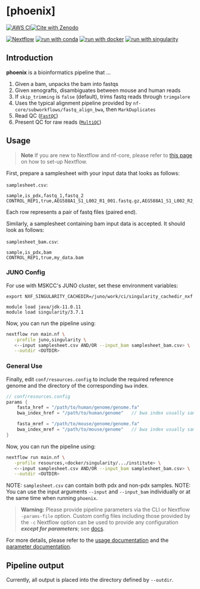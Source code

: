 # [phoenix]

[![AWS CI](https://img.shields.io/badge/CI%20tests-full%20size-FF9900?labelColor=000000&logo=Amazon%20AWS)](https://nf-co.re/phoenix/results)[![Cite with Zenodo](http://img.shields.io/badge/DOI-10.5281/zenodo.XXXXXXX-1073c8?labelColor=000000)](https://doi.org/10.5281/zenodo.XXXXXXX)

[![Nextflow](https://img.shields.io/badge/nextflow%20DSL2-%E2%89%A522.10.1-23aa62.svg)](https://www.nextflow.io/)
[![run with conda](http://img.shields.io/badge/run%20with-conda-3EB049?labelColor=000000&logo=anaconda)](https://docs.conda.io/en/latest/)
[![run with docker](https://img.shields.io/badge/run%20with-docker-0db7ed?labelColor=000000&logo=docker)](https://www.docker.com/)
[![run with singularity](https://img.shields.io/badge/run%20with-singularity-1d355c.svg?labelColor=000000)](https://sylabs.io/docs/)

## Introduction

**phoenix** is a bioinformatics pipeline that ...

<!-- TODO nf-core:
   Complete this sentence with a 2-3 sentence summary of what types of data the pipeline ingests, a brief overview of the
   major pipeline sections and the types of output it produces. You're giving an overview to someone new
   to nf-core here, in 15-20 seconds. For an example, see https://github.com/nf-core/rnaseq/blob/master/README.md#introduction
-->

<!-- TODO nf-core: Include a figure that guides the user through the major workflow steps. Many nf-core
     workflows use the "tube map" design for that. See https://nf-co.re/docs/contributing/design_guidelines#examples for examples.   -->
<!-- TODO nf-core: Fill in short bullet-pointed list of the default steps in the pipeline -->

1. Given a bam, unpacks the bam into fastqs
2. Given xenografts, disambiguates between mouse and human reads
3. If `skip_trimming` is `false` (default), trims fastq reads through `trimgalore` 
4. Uses the typical alignment pipeline provided by `nf-core/subworkflows/fastq_align_bwa`, then `MarkDuplicates`
5. Read QC ([`FastQC`](https://www.bioinformatics.babraham.ac.uk/projects/fastqc/))
6. Present QC for raw reads ([`MultiQC`](http://multiqc.info/))

## Usage

> **Note**
> If you are new to Nextflow and nf-core, please refer to [this page](https://nf-co.re/docs/usage/installation) on how
> to set-up Nextflow.

First, prepare a samplesheet with your input data that looks as follows:

`samplesheet.csv`:

```csv
sample,is_pdx,fastq_1,fastq_2
CONTROL_REP1,true,AEG588A1_S1_L002_R1_001.fastq.gz,AEG588A1_S1_L002_R2_001.fastq.gz
```

Each row represents a pair of fastq files (paired end).

Similarly, a samplesheet containing bam input data is accepted. It should look as follows:

`samplesheet_bam.csv`:

```csv
sample,is_pdx,bam
CONTROL_REP1,true,my_data.bam
```

### JUNO Config

For use with MSKCC's JUNO cluster, set these environment variables:
```
export NXF_SINGULARITY_CACHEDIR=/juno/work/ci/singularity_cachedir_nxf

module load java/jdk-11.0.11
module load singularity/3.7.1
```

Now, you can run the pipeline using:

```bash
nextflow run main.nf \
   -profile juno,singularity \
   <--input samplesheet.csv AND/OR --input_bam samplesheet_bam.csv> \
   --outdir <OUTDIR>
```

### General Use

Finally, edit `conf/resources.config` to include the required reference genome and the directory of the corresponding `bwa` index.

```java 
// conf/resources.config
params {
    fasta_href = "/path/to/human/genome/genome.fa"
    bwa_index_href = "/path/to/human/genome"   // bwa index usually same location as genome.fa

    fasta_mref = "/path/to/mouse/genome/genome.fa"
    bwa_index_mref = "/path/to/mouse/genome"   // bwa index usually same location as genome.fa
}
```

Now, you can run the pipeline using:

```bash
nextflow run main.nf \
   -profile resources,<docker/singularity/.../institute> \
   <--input samplesheet.csv AND/OR --input_bam samplesheet_bam.csv> \
   --outdir <OUTDIR>
```

NOTE: `samplesheet.csv` can contain both pdx and non-pdx samples.
NOTE: You can use the input arguments `--input` and `--input_bam` individually or at the same time when running `phoenix`.

> **Warning:**
> Please provide pipeline parameters via the CLI or Nextflow `-params-file` option. Custom config files including those
> provided by the `-c` Nextflow option can be used to provide any configuration _**except for parameters**_;
> see [docs](https://nf-co.re/usage/configuration#custom-configuration-files).

For more details, please refer to the [usage documentation](https://nf-co.re/phoenix/usage) and the [parameter documentation](https://nf-co.re/phoenix/parameters).

## Pipeline output

Currently, all output is placed into the directory defined by `--outdir`.
